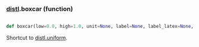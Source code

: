 ### [distl](distl.md).boxcar (function)


```py

def boxcar(low=0.0, high=1.0, unit=None, label=None, label_latex=None, wrap_at=None)

```



Shortcut to [distl.uniform](distl.uniform.md).

